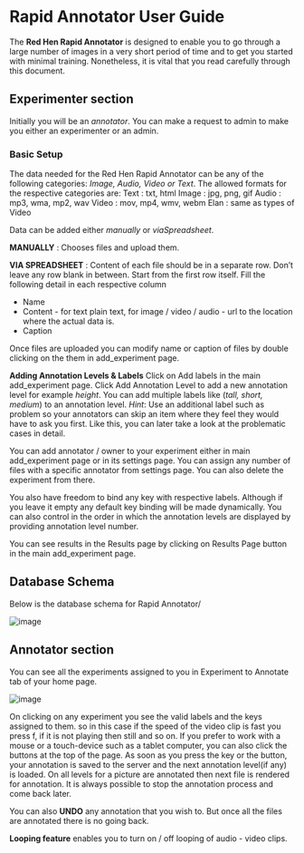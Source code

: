 # Rapid Annotator User Guide

The **Red Hen Rapid Annotator** is designed to enable you to go through a large number of images in a very short period of time and to get you started with minimal training. Nonetheless, it is vital that you read carefully through this document.

## Experimenter section

Initially you will be an _annotator_. You can make a request to admin to make you either an experimenter or an admin.

### Basic Setup

The data needed for the Red Hen Rapid Annotator can be any of the following categories: _Image, Audio, Video or Text_. The allowed formats for the respective categories are:
Text : txt, html
Image : jpg, png, gif
Audio : mp3, wma, mp2, wav
Video : mov, mp4, wmv, webm
Elan : same as types of Video

Data can be added either _manually_ or _viaSpreadsheet_.

**MANUALLY** : Chooses files and upload them.

**VIA SPREADSHEET** : Content of each file should be in a separate row. Don’t leave any row blank in between. Start from the first row itself. Fill the following detail in each respective column
* Name
* Content - for text plain text, for image / video / audio - url to the location where the actual data is.
* Caption

Once files are uploaded you can modify name or caption of files by double clicking on the them in add_experiment page.

**Adding Annotation Levels & Labels** Click on Add labels in the main add_experiment page. Click Add Annotation Level to add a new annotation level for example _height_. You can add multiple labels like (_tall, short, medium_) to an annotation level.
_Hint_: Use an additional label such as problem so your annotators can skip an item where they feel they would have to ask you first. Like this, you can later take a look at the problematic cases in detail.

You can add annotator / owner to your experiment either in main add_experiment page or in its settings page. You can assign any number of files with a specific annotator from settings page. You can also delete the experiment from there.

You also have freedom to bind any key with respective labels. Although if you leave it empty any default key binding will be made dynamically. You can also control in the order in which the annotation levels are displayed by providing annotation level number.

You can see results in the Results page by clicking on Results Page button in the main add_experiment page.

## Database Schema

Below is the database schema for Rapid Annotator/

![image](../images/rapid_annotator_database_schema_22.png)

## Annotator section

You can see all the experiments assigned to you in Experiment to Annotate tab of your home page.

![image](https://raw.githubusercontent.com/guptavaibhav18197/rapidannotator/master/docs/images/annotate_experiment.png)

On clicking on any experiment you see the valid labels and the keys assigned to them. so in this case if the speed of the video clip is fast you press f, if it is not playing then still and so on. If you prefer to work with a mouse or a touch-device such as a tablet computer, you can also click the buttons at the top of the page. As soon as you press the key or the button, your annotation is saved to the server and the next annotation level(if any) is loaded. On all levels for a picture are annotated then next file is rendered for annotation. It is always possible to stop the annotation process and come back later.

You can also **UNDO** any annotation that you wish to. But once all the files are annotated there is no going back.

**Looping feature** enables you to turn on / off looping of audio - video clips.
